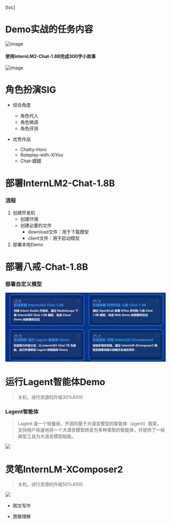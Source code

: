 [toc]
# Demo实战的任务内容
![image](https://github.com/a3062356830/puyu.github.io/assets/137973092/0b45dbfd-89fd-4ba4-8504-90735c40a956)
#### 使用InternLM2-Chat-1.8B完成300字小故事
![image](https://github.com/a3062356830/puyu.github.io/assets/137973092/a8645b80-85fb-42e5-a0bd-0bc30446d7f7)


# 角色扮演SIG

- 综合角度
  - 角色代入
  - 角色微调
  - 角色评测

- 优秀作品
  - Chatty-Horo
  - Roleplay-with-XiYou
  - Chat-嬛嬛

# 部署InternLM2-Chat-1.8B

### 流程

1. 创建开发机
   - 创建环境
   - 创建必要的文件
     - download文件：用于下载模型
     - client文件：用于启动模型
2. 部署本地Demo

# 部署八戒-Chat-1.8B

### 部署自定义模型

![](第二节/图片/image.png)

# 运行Lagent智能体Demo

> 关机，进行资源的升级30%A100

### Lagent智能体

> Lagent 是一个轻量级、开源的基于大语言模型的智能体（agent）框架，支持用户快速地将一个大语言模型转变为多种类型的智能体，并提供了一些典型工具为大语言模型赋能。

![](resource/course2_2.png)

# 灵笔InternLM-XComposer2

> 关机，进行资源的升级50%A100

![](resource/course2_3.png)

- 图文写作


- 图像理解
